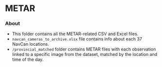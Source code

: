 # METAR

### About

- This folder contains all the METAR-related CSV and Excel files.
- `navcan_cameras_to_archive.xlsx` file contains info about each 37 NavCan locations.
- `/provincial_matched` folder contains METAR files with each observation linked to a specific image from the dataset, matched by the location and time of the day.
